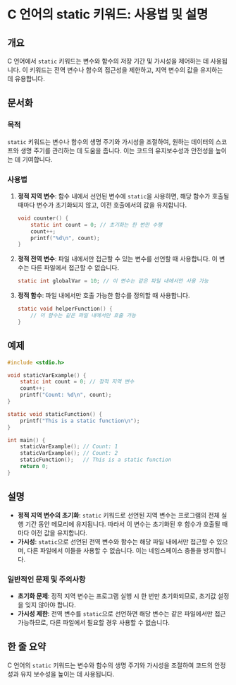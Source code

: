 <!--
Meta Description: # C 언어의 static 키워드: 사용법 및 설명 ## 개요 C 언어에서 `static` 키워드는 변수와 함수의 저장 기간 및 가시성을 제어하는 데 사용됩니다. 이 키워드는 전역 변수나 함수의 접근성을 제한하고, 지역 변수의 값을 유지하는 데 유용합니다. ## 문서화...
Meta Keywords: static, count, 변수는, 내에서만, 키워드는
-->

# C 언어의 static 키워드: 사용법 및 설명

## 개요
C 언어에서 `static` 키워드는 변수와 함수의 저장 기간 및 가시성을 제어하는 데 사용됩니다. 이 키워드는 전역 변수나 함수의 접근성을 제한하고, 지역 변수의 값을 유지하는 데 유용합니다.

## 문서화

### 목적
`static` 키워드는 변수나 함수의 생명 주기와 가시성을 조절하여, 원하는 데이터의 스코프와 생명 주기를 관리하는 데 도움을 줍니다. 이는 코드의 유지보수성과 안전성을 높이는 데 기여합니다.

### 사용법
1. **정적 지역 변수**: 함수 내에서 선언된 변수에 `static`을 사용하면, 해당 함수가 호출될 때마다 변수가 초기화되지 않고, 이전 호출에서의 값을 유지합니다.
   ```c
   void counter() {
       static int count = 0; // 초기화는 한 번만 수행
       count++;
       printf("%d\n", count);
   }
   ```

2. **정적 전역 변수**: 파일 내에서만 접근할 수 있는 변수를 선언할 때 사용합니다. 이 변수는 다른 파일에서 접근할 수 없습니다.
   ```c
   static int globalVar = 10; // 이 변수는 같은 파일 내에서만 사용 가능
   ```

3. **정적 함수**: 파일 내에서만 호출 가능한 함수를 정의할 때 사용합니다.
   ```c
   static void helperFunction() {
       // 이 함수는 같은 파일 내에서만 호출 가능
   }
   ```

## 예제
```c
#include <stdio.h>

void staticVarExample() {
    static int count = 0; // 정적 지역 변수
    count++;
    printf("Count: %d\n", count);
}

static void staticFunction() {
    printf("This is a static function\n");
}

int main() {
    staticVarExample(); // Count: 1
    staticVarExample(); // Count: 2
    staticFunction();   // This is a static function
    return 0;
}
```

## 설명
- **정적 지역 변수의 초기화**: `static` 키워드로 선언된 지역 변수는 프로그램의 전체 실행 기간 동안 메모리에 유지됩니다. 따라서 이 변수는 초기화된 후 함수가 호출될 때마다 이전 값을 유지합니다. 
- **가시성**: `static`으로 선언된 전역 변수와 함수는 해당 파일 내에서만 접근할 수 있으며, 다른 파일에서 이들을 사용할 수 없습니다. 이는 네임스페이스 충돌을 방지합니다.

### 일반적인 문제 및 주의사항
- **초기화 문제**: 정적 지역 변수는 프로그램 실행 시 한 번만 초기화되므로, 초기값 설정을 잊지 않아야 합니다.
- **가시성 제한**: 전역 변수를 `static`으로 선언하면 해당 변수는 같은 파일에서만 접근 가능하므로, 다른 파일에서 필요할 경우 사용할 수 없습니다.

## 한 줄 요약
C 언어의 `static` 키워드는 변수와 함수의 생명 주기와 가시성을 조절하여 코드의 안정성과 유지 보수성을 높이는 데 사용됩니다.